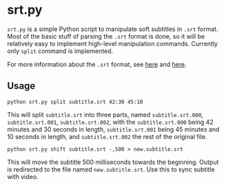 srt.py
======

`srt.py` is a simple Python script to manipulate soft subtitles in `.srt` format. Most of the basic stuff of parsing the `.srt` format is done, so it will be relatively easy to implement high-level manipulation commands. Currently only `split` command is implemented. 

For more information about the `.srt` format, see [here](http://en.wikipedia.org/wiki/SubRip) and [here](http://www.matroska.org/technical/specs/subtitles/srt.html). 


Usage
-----

    python srt.py split subtitle.srt 42:30 45:10

This will split `subtitle.srt` into three parts, named `subtitle.srt.000`, `subtitle.srt.001`, `subtitle.srt.002`, with the `subtitle.srt.000` being 42 minutes and 30 seconds in length, `subtitle.srt.001` being 45 minutes and 10 seconds in length, and `subtitle.srt.002` the rest of the original file. 

    python srt.py shift subtitle.srt -,500 > new.subtitle.srt

This will move the subtitle 500 milliseconds towards the beginning. Output is redirected to the file named `new.subtitle.srt`. Use this to sync subtitle with video. 
